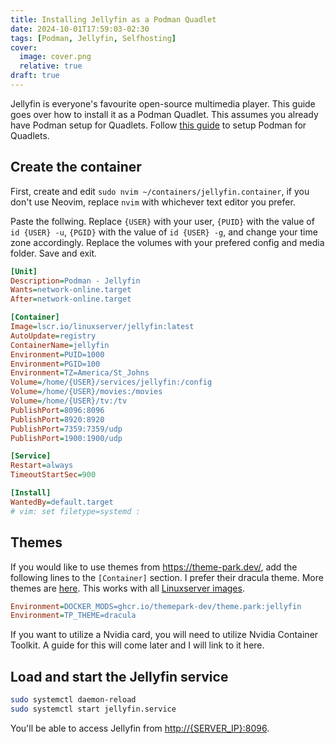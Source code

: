 ```yaml
---
title: Installing Jellyfin as a Podman Quadlet
date: 2024-10-01T17:59:03-02:30
tags: [Podman, Jellyfin, Selfhosting]
cover:
  image: cover.png
  relative: true
draft: true
---
```


Jellyfin is everyone's favourite open-source multimedia player. This guide goes over how to install it as a Podman Quadlet. This assumes you already have Podman setup for Quadlets. Follow [this guide](/posts/setting-up-podman-quadlets-debian) to setup Podman for Quadlets.

## Create the container

First, create and edit `sudo nvim ~/containers/jellyfin.container`, if you don't use Neovim, replace `nvim` with whichever text editor you prefer.

Paste the follwing. Replace `{USER}` with your user, `{PUID}` with the value of `id {USER} -u`, `{PGID}` with the value of `id {USER} -g`, and change your time zone accordingly. Replace the volumes with your prefered config and media folder. Save and exit.

```ini
[Unit]
Description=Podman - Jellyfin
Wants=network-online.target
After=network-online.target

[Container]
Image=lscr.io/linuxserver/jellyfin:latest
AutoUpdate=registry
ContainerName=jellyfin
Environment=PUID=1000
Environment=PGID=100
Environment=TZ=America/St_Johns
Volume=/home/{USER}/services/jellyfin:/config
Volume=/home/{USER}/movies:/movies
Volume=/home/{USER}/tv:/tv
PublishPort=8096:8096
PublishPort=8920:8920
PublishPort=7359:7359/udp
PublishPort=1900:1900/udp

[Service]
Restart=always
TimeoutStartSec=900

[Install]
WantedBy=default.target
# vim: set filetype=systemd :
```

## Themes

If you would like to use themes from https://theme-park.dev/, add the following lines to the `[Container]` section. I prefer their dracula theme. More themes are [here](https://docs.theme-park.dev/themes/jellyfin/). This works with all [Linuxserver images](https://fleet.linuxserver.io/).

```ini
Environment=DOCKER_MODS=ghcr.io/themepark-dev/theme.park:jellyfin
Environment=TP_THEME=dracula
```

If you want to utilize a Nvidia card, you will need to utilize Nvidia Container Toolkit. A guide for this will come later and I will link to it here.

## Load and start the Jellyfin service

```bash
sudo systemctl daemon-reload
sudo systemctl start jellyfin.service
```

You'll be able to access Jellyfin from [http://{SERVER_IP}:8096](http://{SERVER_IP}:8096).
